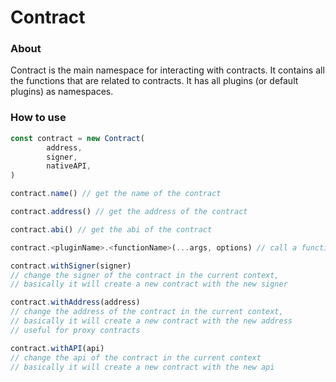 # Contract

### About

Contract is the main namespace for interacting with contracts. It contains all the functions that are related to contracts.
It has all plugins (or default plugins) as namespaces.



### How to use

```typescript
const contract = new Contract(
		address,
		signer,
		nativeAPI,
)

contract.name() // get the name of the contract

contract.address() // get the address of the contract

contract.abi() // get the abi of the contract

contract.<pluginName>.<functionName>(...args, options) // call a function from a plugin

contract.withSigner(signer)
// change the signer of the contract in the current context,
// basically it will create a new contract with the new signer

contract.withAddress(address)
// change the address of the contract in the current context,
// basically it will create a new contract with the new address
// useful for proxy contracts

contract.withAPI(api)
// change the api of the contract in the current context
// basically it will create a new contract with the new api

```
